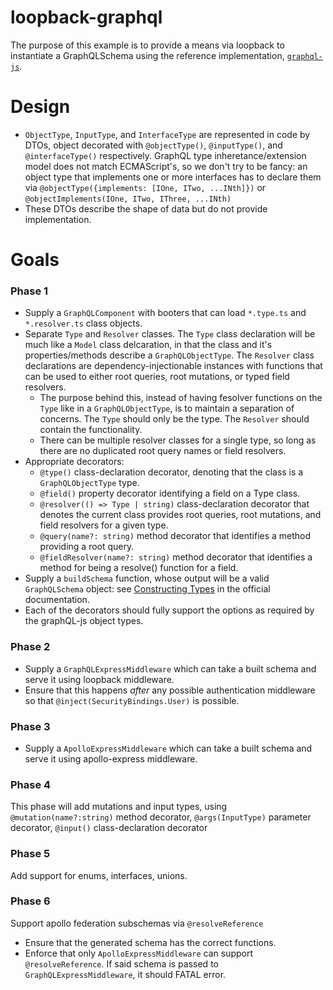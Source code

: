 # loopback-graphql

The purpose of this example is to provide a means via loopback to instantiate a GraphQLSchema using the reference implementation, [`graphql-js`](https://github.com/graphql/graphql-js).

# Design

- `ObjectType`, `InputType`, and `InterfaceType` are represented in code by DTOs, object decorated with `@objectType()`, `@inputType()`, and `@interfaceType()` respectively. GraphQL type inheretance/extension model does not match ECMAScript's, so we don't try to be fancy: an object type that implements one or more interfaces has to declare them via `@objectType({implements: [IOne, ITwo, ...INth]})` or `@objectImplements(IOne, ITwo, IThree, ...INth)`
- These DTOs describe the shape of data but do not provide implementation.

# Goals

### Phase 1

- Supply a `GraphQLComponent` with booters that can load `*.type.ts` and `*.resolver.ts` class objects.
- Separate `Type` and `Resolver` classes. The `Type` class declaration will be much like a `Model` class delcaration, in that the class and it's properties/methods describe a `GraphQLObjectType`. The `Resolver` class declarations are dependency-injectionable instances with functions that can be used to either root queries, root mutations, or typed field resolvers.
  - The purpose behind this, instead of having fesolver functions on the `Type` like in a `GraphQLObjectType`, is to maintain a separation of concerns. The `Type` should only be the type. The `Resolver` should contain the functionality.
  - There can be multiple resolver classes for a single type, so long as there are no duplicated root query names or field resolvers.
- Appropriate decorators:
  - `@type()` class-declaration decorator, denoting that the class is a `GraphQLObjectType` type.
  - `@field()` property decorator identifying a field on a Type class.
  - `@resolver(() => Type | string)` class-declaration decorator that denotes the current class provides root queries, root mutations, and field resolvers for a given type.
  - `@query(name?: string)` method decorator that identifies a method providing a root query.
  - `@fieldResolver(name?: string)` method decorator that identifies a method for being a resolve() function for a field.
- Supply a `buildSchema` function, whose output will be a valid `GraphQLSchema` object: see [Constructing Types](https://graphql.org/graphql-js/constructing-types/) in the official documentation.
- Each of the decorators should fully support the options as required by the graphQL-js object types.

### Phase 2

- Supply a `GraphQLExpressMiddleware` which can take a built schema and serve it using loopback middleware.
- Ensure that this happens _after_ any possible authentication middleware so that `@inject(SecurityBindings.User)` is possible.

### Phase 3

- Supply a `ApolloExpressMiddleware` which can take a built schema and serve it using apollo-express middleware.

### Phase 4

This phase will add mutations and input types, using `@mutation(name?:string)` method decorator, `@args(InputType)` parameter decorator, `@input()` class-declaration decorator

### Phase 5

Add support for enums, interfaces, unions.

### Phase 6

Support apollo federation subschemas via `@resolveReference`

- Ensure that the generated schema has the correct functions.
- Enforce that only `ApolloExpressMiddleware` can support `@resolveReference`. If said schema is passed to `GraphQLExpressMiddleware`, it should FATAL error.
